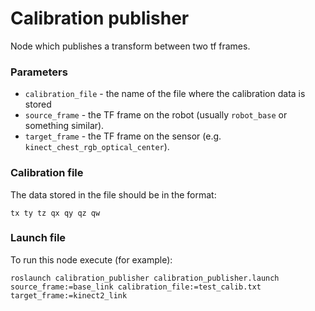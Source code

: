 Calibration publisher
====================

Node which publishes a transform between two tf frames. 

### Parameters

* `calibration_file` - the name of the file where the calibration data is stored
* `source_frame` - the TF frame on the robot (usually `robot_base` or something similar).
* `target_frame` - the TF frame on the sensor (e.g. `kinect_chest_rgb_optical_center`). 
 
### Calibration file

The data stored in the file should be in the format: 

`tx ty tz qx qy qz qw`

### Launch file

To run this node execute (for example):

```
roslaunch calibration_publisher calibration_publisher.launch source_frame:=base_link calibration_file:=test_calib.txt target_frame:=kinect2_link
```
